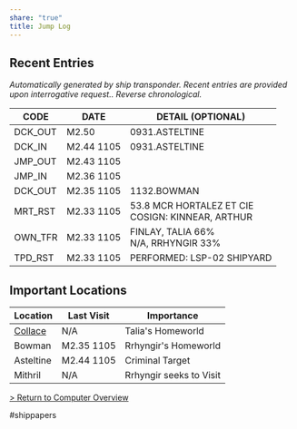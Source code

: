 ```yaml
---
share: "true"
title: Jump Log
---
```

## Recent Entries  
_Automatically generated by ship transponder. Recent entries are provided upon interrogative request.. Reverse chronological._  
  
| **CODE** | **DATE**   | **DETAIL (OPTIONAL)**                                 |  
| -------- | ---------- | ----------------------------------------------------- |  
| DCK_OUT  | M2.50      | 0931.ASTELTINE                                        |  
| DCK_IN   | M2.44 1105 | 0931.ASTELTINE                                        |  
| JMP_OUT  | M2.43 1105 |                                                       |  
| JMP_IN   | M2.36 1105 |                                                       |  
| DCK_OUT  | M2.35 1105 | 1132.BOWMAN                                           |  
| MRT_RST  | M2.33 1105 | 53.8 MCR HORTALEZ ET CIE  <br>COSIGN: KINNEAR, ARTHUR |  
| OWN_TFR  | M2.33 1105 | FINLAY, TALIA 66%  <br>N/A, RRHYNGIR 33%              |  
| TPD_RST  | M2.33 1105 | PERFORMED: LSP-02 SHIPYARD                            |  
  
## Important Locations  
  
| **Location**           | **Last Visit** | **Importance**          |  
| ---------------------- | -------------- | ----------------------- |  
| [Collace](./Location/Collace.md)   | N/A            | Talia's Homeworld       |  
| Bowman    | M2.35 1105     | Rrhyngir's Homeworld    |  
| Asteltine | M2.44 1105     | Criminal Target         |  
| Mithril   | N/A            | Rrhyngir seeks to Visit |  
  
[> Return to Computer Overview](./index.md)  
  
#shippapers